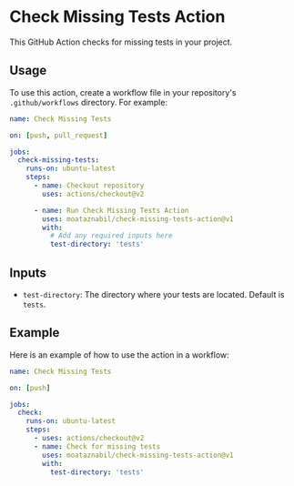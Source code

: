 # Check Missing Tests Action

This GitHub Action checks for missing tests in your project.

## Usage

To use this action, create a workflow file in your repository's `.github/workflows` directory. For example:

```yaml
name: Check Missing Tests

on: [push, pull_request]

jobs:
  check-missing-tests:
    runs-on: ubuntu-latest
    steps:
      - name: Checkout repository
        uses: actions/checkout@v2

      - name: Run Check Missing Tests Action
        uses: moataznabil/check-missing-tests-action@v1
        with:
          # Add any required inputs here
          test-directory: 'tests'
```

## Inputs

- `test-directory`: The directory where your tests are located. Default is `tests`.

## Example

Here is an example of how to use the action in a workflow:

```yaml
name: Check Missing Tests

on: [push]

jobs:
  check:
    runs-on: ubuntu-latest
    steps:
      - uses: actions/checkout@v2
      - name: Check for missing tests
        uses: moataznabil/check-missing-tests-action@v1
        with:
          test-directory: 'tests'
```
